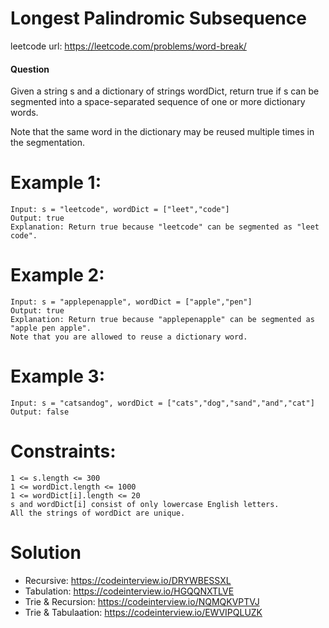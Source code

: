 # Longest Palindromic Subsequence
 
leetcode url: https://leetcode.com/problems/word-break/
 
#### Question
Given a string s and a dictionary of strings wordDict, return true if s can be segmented into a space-separated sequence of one or more dictionary words.

Note that the same word in the dictionary may be reused multiple times in the segmentation.

# Example 1:

```
Input: s = "leetcode", wordDict = ["leet","code"]
Output: true
Explanation: Return true because "leetcode" can be segmented as "leet code".
 ```
 
 # Example 2:

```
Input: s = "applepenapple", wordDict = ["apple","pen"]
Output: true
Explanation: Return true because "applepenapple" can be segmented as "apple pen apple".
Note that you are allowed to reuse a dictionary word.
```

 # Example 3:

```
Input: s = "catsandog", wordDict = ["cats","dog","sand","and","cat"]
Output: false
```

# Constraints:

```
1 <= s.length <= 300
1 <= wordDict.length <= 1000
1 <= wordDict[i].length <= 20
s and wordDict[i] consist of only lowercase English letters.
All the strings of wordDict are unique.
 ```
 
# Solution
 - Recursive: https://codeinterview.io/DRYWBESSXL
 - Tabulation: https://codeinterview.io/HGQQNXTLVE
 - Trie & Recursion: https://codeinterview.io/NQMQKVPTVJ
 - Trie & Tabulaation: https://codeinterview.io/EWVIPQLUZK
